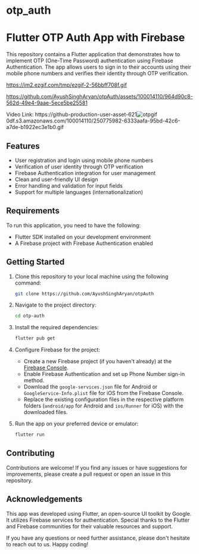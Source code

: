 # otp_auth

# Flutter OTP Auth App with Firebase

This repository contains a Flutter application that demonstrates how to implement OTP (One-Time Password) authentication using Firebase Authentication. The app allows users to sign in to their accounts using their mobile phone numbers and verifies their identity through OTP verification.


https://im2.ezgif.com/tmp/ezgif-2-56bbff708f.gif


https://github.com/AyushSinghAryan/otpAuth/assets/100014110/964d90c8-562d-49e4-9aae-5ece5be25581

Video Link:
https://github-production-user-asset-621![otpgif](https://github.com/AyushSinghAryan/otpAuth/assets/100014110/964d90c8-562d-49e4-9aae-5ece5be25581)
0df.s3.amazonaws.com/100014110/250775982-6333aafa-95bd-42c6-a7de-b1922ec3e1b0.gif









## Features

- User registration and login using mobile phone numbers
- Verification of user identity through OTP verification
- Firebase Authentication integration for user management
- Clean and user-friendly UI design
- Error handling and validation for input fields
- Support for multiple languages (internationalization)

## Requirements

To run this application, you need to have the following:

- Flutter SDK installed on your development environment
- A Firebase project with Firebase Authentication enabled

## Getting Started

1. Clone this repository to your local machine using the following command:

   ```bash
   git clone https://github.com/AyushSinghAryan/otpAuth
   ```

2. Navigate to the project directory:

   ```bash
   cd otp-auth
   ```

3. Install the required dependencies:

   ```bash
   flutter pub get
   ```

4. Configure Firebase for the project:
   - Create a new Firebase project (if you haven't already) at the [Firebase Console](https://console.firebase.google.com).
   - Enable Firebase Authentication and set up Phone Number sign-in method.
   - Download the `google-services.json` file for Android or `GoogleService-Info.plist` file for iOS from the Firebase Console.
   - Replace the existing configuration files in the respective platform folders (`android/app` for Android and `ios/Runner` for iOS) with the downloaded files.

5. Run the app on your preferred device or emulator:

   ```bash
   flutter run
   ```

## Contributing

Contributions are welcome! If you find any issues or have suggestions for improvements, please create a pull request or open an issue in this repository.

## Acknowledgements

This app was developed using Flutter, an open-source UI toolkit by Google. It utilizes Firebase services for authentication. Special thanks to the Flutter and Firebase communities for their valuable resources and support.

If you have any questions or need further assistance, please don't hesitate to reach out to us. Happy coding!
